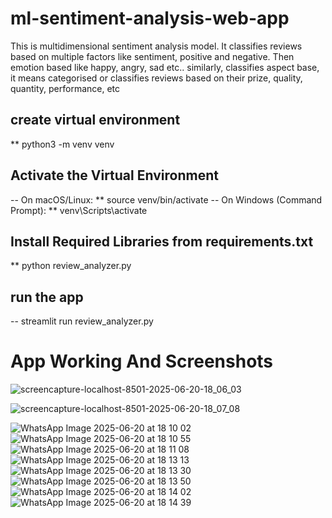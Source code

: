 # ml-sentiment-analysis-web-app
This is multidimensional sentiment analysis model. It classifies reviews based on multiple factors like sentiment, positive and negative. Then emotion based like happy, angry, sad etc.. similarly, classifies aspect base, it means categorised or classifies reviews based on their prize, quality, quantity, performance, etc


## create virtual environment 
** python3 -m venv venv

## Activate the Virtual Environment
-- On macOS/Linux:
** source venv/bin/activate
-- On Windows (Command Prompt):
** venv\Scripts\activate

##  Install Required Libraries from requirements.txt
** python review_analyzer.py

## run the app 
-- streamlit run review_analyzer.py


# App Working And Screenshots 

![screencapture-localhost-8501-2025-06-20-18_06_03](https://github.com/user-attachments/assets/4a862c45-96d0-45a9-bce6-30de76dcd1e7)

![screencapture-localhost-8501-2025-06-20-18_07_08](https://github.com/user-attachments/assets/e0d8b579-2eb5-49e7-a26b-50689248016a)

![WhatsApp Image 2025-06-20 at 18 10 02](https://github.com/user-attachments/assets/662389ed-c338-4c79-a3b9-030bcc122e7b)
![WhatsApp Image 2025-06-20 at 18 10 55](https://github.com/user-attachments/assets/8d62b4b1-cf26-49fb-821f-361bce18078e)
![WhatsApp Image 2025-06-20 at 18 11 08](https://github.com/user-attachments/assets/52ceb8bc-89fd-434a-8a9c-ffe4bf85020e)
![WhatsApp Image 2025-06-20 at 18 13 13](https://github.com/user-attachments/assets/6cc2b527-3e83-4dff-96ca-44b8ae1ad970)
![WhatsApp Image 2025-06-20 at 18 13 30](https://github.com/user-attachments/assets/631834c3-3bef-4952-af10-949bbdf63fa8)
![WhatsApp Image 2025-06-20 at 18 13 50](https://github.com/user-attachments/assets/e43ebf9d-d510-472f-9757-2081b8880603)
![WhatsApp Image 2025-06-20 at 18 14 02](https://github.com/user-attachments/assets/4b3aa072-073e-417b-9926-39c591193d3e)
![WhatsApp Image 2025-06-20 at 18 14 39](https://github.com/user-attachments/assets/60bc8fbe-f437-4a86-a5cd-36d466fa280f)



